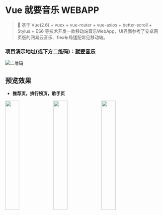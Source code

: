 # Vue 就要音乐 WEBAPP

> 🎹 基于 Vue(2.6) + vuex + vue-router + vue-axios + better-scroll + Stylus + ES6 等技术开发一款移动端音乐WebApp，UI界面参考了安卓网页版的网易云音乐、flex布局适配常见移动端。

### 项目演示地址(或下方二维码)：[就要音乐](http://music.cxp853.top "就要音乐")
![二维码](http://tu.cxp853.top/images/2020/07/29/QRcode_SP--3.md.jpg)


## 预览效果

- **推荐页，排行榜页，歌手页**
 
<img src="http://tu.cxp853.top/images/2020/07/29/9c30ffa615a07b6f5f266b5760ed08b.md.png" width=30% height=30%>

<img src="http://tu.cxp853.top/images/2020/07/29/b3fd5a2865bbb526c2c6fd81f7445be.md.png" width=30% height=30%>

<img src="http://tu.cxp853.top/images/2020/07/29/845063c20a65fc69d351e81bd1d0f6d.md.png" width=30% height=30%>

